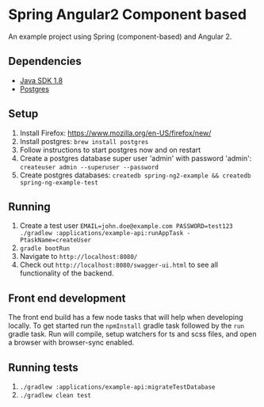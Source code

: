 # Spring Angular2 Component based

An example project using Spring (component-based) and Angular 2.

## Dependencies

- [Java SDK 1.8](http://www.oracle.com/technetwork/java/javase/downloads/jdk8-downloads-2133151.html)
- [Postgres](http://www.postgresql.org/download/)

## Setup

1. Install Firefox: https://www.mozilla.org/en-US/firefox/new/
1. Install postgres: `brew install postgres`
1. Follow instructions to start postgres now and on restart
1. Create a postgres database super user 'admin' with password 'admin': `createuser admin --superuser --password`
1. Create postgres databases: `createdb spring-ng2-example && createdb spring-ng-example-test`
## Running

1. Create a test user `EMAIL=john.doe@example.com PASSWORD=test123 ./gradlew :applications/example-api:runAppTask -PtaskName=createUser`
1. `gradle bootRun`
1. Navigate to `http://localhost:8080/` 
1. Check out `http://localhost:8080/swagger-ui.html` to see all functionality of the backend.

## Front end development

The front end build has a few node tasks that will help when developing locally. To get started
run the `npmInstall` gradle task followed by the `run` gradle task. Run will compile, setup watchers
for ts and scss files, and open a browser with browser-sync enabled.

## Running tests

1. `./gradlew :applications/example-api:migrateTestDatabase`
1. `./gradlew clean test`
